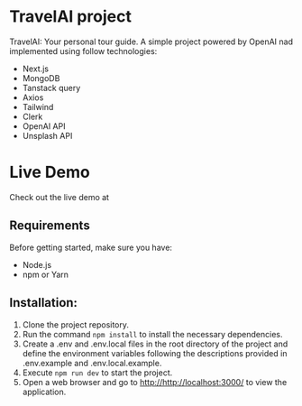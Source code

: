# TravelAI project

TravelAI: Your personal tour guide. A simple project powered by OpenAI nad implemented using follow technologies:
 - Next.js
 - MongoDB
 - Tanstack query
 - Axios
 - Tailwind
 - Clerk
 - OpenAI API
 - Unsplash API

# Live Demo

Check out the live demo at
[](*url*)

## Requirements

Before getting started, make sure you have:

- Node.js
- npm or Yarn

## Installation:

1. Clone the project repository.
2. Run the command `npm install` to install the necessary dependencies.
3. Create a .env and .env.local files in the root directory of the project and define the environment variables following the descriptions provided in .env.example and .env.local.example.
4. Execute `npm run dev` to start the project.
5. Open a web browser and go to
   [http://http://localhost:3000/](http://http://localhost:3000/)
   to view the application.

